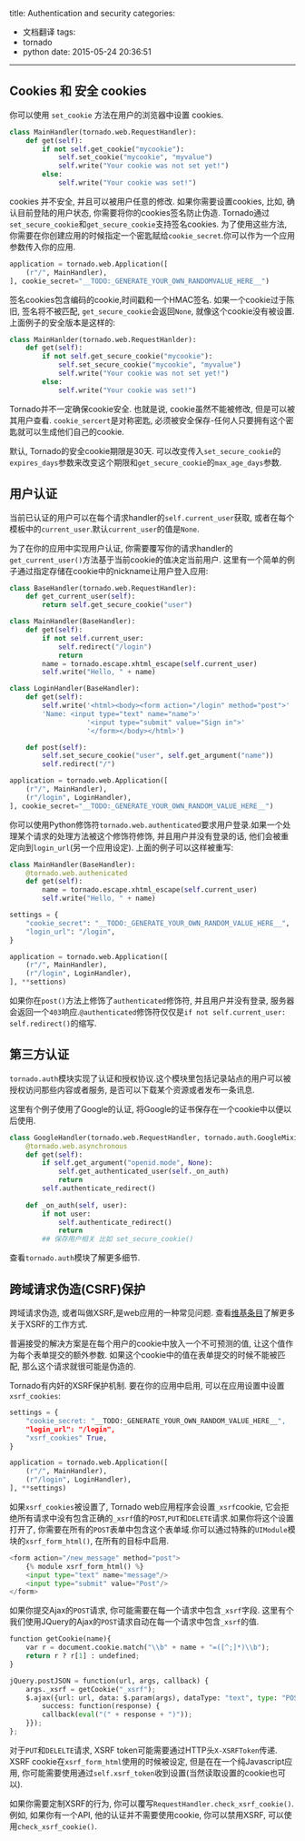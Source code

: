 title: Authentication and security
categories:
- 文档翻译
tags:
- tornado
- python
date: 2015-05-24 20:36:51
---
## Cookies 和 安全 cookies

你可以使用 `set_cookie` 方法在用户的浏览器中设置 cookies.

```python
class MainHandler(tornado.web.RequestHandler):
    def get(self):
        if not self.get_cookie("mycookie"):
            self.set_cookie("mycookie", "myvalue")
            self.write("Your cookie was not set yet!")
        else:
            self.write("Your cookie was set!")
```

cookies 并不安全, 并且可以被用户任意的修改. 如果你需要设置cookies, 比如, 确认目前登陆的用户状态, 你需要将你的cookies签名防止伪造. Tornado通过`set_secure_cookie`和`get_secure_cookie`支持签名cookies. 为了使用这些方法, 你需要在你创建应用的时候指定一个密匙赋给`cookie_secret`.你可以作为一个应用参数传入你的应用.

<!--more-->
```python
application = tornado.web.Application([
	(r"/", MainHandler),
], cookie_secret="__TODO:_GENERATE_YOUR_OWN_RANDOMVALUE_HERE__")
```

签名cookies包含编码的cookie,时间戳和一个HMAC签名. 如果一个cookie过于陈旧, 签名将不被匹配, `get_secure_cookie`会返回`None`, 就像这个cookie没有被设置. 上面例子的安全版本是这样的:

```python
class MainHanlder(tornado.web.RequestHanlder):
	def get(self):
		if not self.get_secure_cookie("mycookie"):
			self.set_secure_cookie("mycookie", "myvalue")
			self.write("Your cookie was not set yet!")
		else:
			self.write("Your cookie was set!")
```

Tornado并不一定确保cookie安全. 也就是说, cookie虽然不能被修改, 但是可以被其用户查看. `cookie_sercert`是对称密匙, 必须被安全保存-任何人只要拥有这个密匙就可以生成他们自己的cookie.

默认, Tornado的安全cookie期限是30天. 可以改变传入`set_secure_cookie`的`expires_days`参数来改变这个期限和`get_secure_cookie`的`max_age_days`参数. 

## 用户认证

当前已认证的用户可以在每个请求handler的`self.current_user`获取, 或者在每个模板中的`current_user`.默认`current_user`的值是`None`.

为了在你的应用中实现用户认证, 你需要覆写你的请求handler的`get_current_user()`方法基于当前cookie的值决定当前用户. 这里有一个简单的例子通过指定存储在cookie中的nickname让用户登入应用:

```python
class BaseHandler(tornado.web.RequestHandler):
	def get_current_user(self):
		return self.get_secure_cookie("user")

class MainHandler(BaseHandler):
	def get(self):
		if not self.current_user:
			self.redirect("/login")
			return
		name = tornado.escape.xhtml_escape(self.current_user)
		self.write("Hello, " + name)

class LoginHandler(BaseHandler):
	def get(self):
		self.write('<html><body><form action="/login" method="post">'
		'Name: <input type="text" name="name">'
                   '<input type="submit" value="Sign in">'
                   '</form></body></html>')

	def post(self):
		self.set_secure_cookie("user", self.get_argument("name"))
		self.redirect("/")

application = tornado.web.Application([
	(r"/", MainHandler),
	(r"/login", LoginHandler),
], cookie_secret="__TODO:_GENERATE_YOUR_OWN_RANDOM_VALUE_HERE__")
```

你可以使用Python修饰符`tornado.web.authenticated`要求用户登录.如果一个处理某个请求的处理方法被这个修饰符修饰, 并且用户并没有登录的话, 他们会被重定向到`login_url`(另一个应用设定). 上面的例子可以这样被重写:

```python
class MainHandler(BaseHandler):
	@tornado.web.authenicated
	def get(self):
		name = tornado.escape.xhtml_escape(self.current_user)
		self.write("Hello, " + name)

settings = {
	"cookie_secret": "__TODO:_GENERATE_YOUR_OWN_RANDOM_VALUE_HERE__",
	"login_url": "/login",
}

application = tornado.web.Application([
	(r"/", MainHandler),
	(r"/login", LoginHandler),
], **settions)
```

如果你在`post()`方法上修饰了`authenticated`修饰符, 并且用户并没有登录, 服务器会返回一个`403`响应.`@authenticated`修饰符仅仅是`if not self.current_user: self.redirect()`的缩写.

## 第三方认证

`tornado.auth`模块实现了认证和授权协议.这个模块里包括记录站点的用户可以被授权访问那些内容或者服务, 是否可以下载某个资源或者发布一条讯息.

这里有个例子使用了Google的认证, 将Google的证书保存在一个cookie中以便以后使用.

```python
class GoogleHandler(tornado.web.RequestHandler, tornado.auth.GoogleMixin):
	@tornado.web.asynchronous
	def get(self):
		if self.get_argument("openid.mode", None):
			self.get_authenticated_user(self._on_auth)
			return
		self.authenticate_redirect()
	
	def _on_auth(self, user):
		if not user:
			self.authenticate_redirect()
			return
		## 保存用户相关 比如 set_secure_cookie()
```

查看`tornado.auth`模块了解更多细节.

## 跨域请求伪造(CSRF)保护

跨域请求伪造, 或者叫做XSRF,是web应用的一种常见问题. 查看[维基条目](http://en.wikipedia.org/wiki/Cross-site_request_forgery)了解更多关于XSRF的工作方式.

普遍接受的解决方案是在每个用户的cookie中放入一个不可预测的值, 让这个值作为每个表单提交的额外参数. 如果这个cookie中的值在表单提交的时候不能被匹配, 那么这个请求就很可能是伪造的.

Tornado有内奸的XSRF保护机制. 要在你的应用中启用, 可以在应用设置中设置`xsrf_cookies`:

```python
settings = {
	"cookie_secret: "__TODO:_GENERATE_YOUR_OWN_RANDOM_VALUE_HERE__",
	"login_url": "/login",
	"xsrf_cookies" True,
}

application = tornado.web.Application([
	(r"/", MainHandler),
	(r"/login", LoginHandler),
], **settings)
```

如果`xsrf_cookies`被设置了, Tornado web应用程序会设置`_xsrf`cookie, 它会拒绝所有请求中没有包含正确的`_xsrf`值的`POST`,`PUT`和`DELETE`请求.如果你将这个设置打开了, 你需要在所有的`POST`表单中包含这个表单域.你可以通过特殊的`UIModule`模块的`xsrf_form_html()`, 在所有的目标中启用.

```python
<form action="/new_message" method="post">
	{% module xsrf_form_html() %}
	<input type="text" name="message"/>
	<input type="submit" value="Post"/>
</form>
```

如果你提交Ajax的`POST`请求, 你可能需要在每一个请求中包含`_xsrf`字段. 这里有个我们使用JQuery的Ajax的`POST`请求自动在每一个请求中包含`_xsrf`的值.

```python
function getCookie(name){
	var r = document.cookie.match("\\b" + name + "=([^;]*)\\b");
	return r ? r[1] : undefined;
}

jQuery.postJSON = function(url, args, callback) {
	args._xsrf = getCookie("_xsrf");
	$.ajax({url: url, data: $.param(args), dataType: "text", type: "POST",
		success: function(response) {
		callback(eval("(" + response + ")"));
	}});
};
```

对于`PUT`和`DELELTE`请求, XSRF token可能需要通过HTTP头`X-XSRFToken`传递. XSRF cookie在`xsrf_form_html`使用的时候被设定, 但是在在一个纯Javascript应用, 你可能需要使用通过`self.xsrf_token`收到设置(当然读取设置的cookie也可以).

如果你需要定制XSRF的行为, 你可以覆写`RequestHandler.check_xsrf_cookie()`. 例如, 如果你有一个API, 他的认证并不需要使用cookie, 你可以禁用XSRF, 可以使用`check_xsrf_cookie()`. 